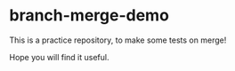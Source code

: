 # branch-merge-demo
This is a practice repository, to make some tests on merge!

Hope you will find it useful.
